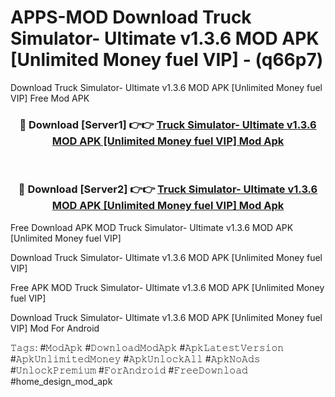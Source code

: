 # APPS-MOD Download Truck Simulator- Ultimate v1.3.6 MOD APK [Unlimited Money fuel VIP] - (q66p7)
Download Truck Simulator- Ultimate v1.3.6 MOD APK [Unlimited Money fuel VIP] Free Mod APK

<div align="center">
<h3>🔴 Download [Server1] 👉👉 <a href="https://apk-comot.site?title=Truck_Simulator-_Ultimate_v1.3.6_MOD_APK_[Unlimited_Money_fuel_VIP]">Truck Simulator- Ultimate v1.3.6 MOD APK [Unlimited Money fuel VIP] Mod Apk</a></h3><br>

<h3>🔴 Download [Server2] 👉👉 <a href="https://apk-comot.site?title=Truck_Simulator-_Ultimate_v1.3.6_MOD_APK_[Unlimited_Money_fuel_VIP]">Truck Simulator- Ultimate v1.3.6 MOD APK [Unlimited Money fuel VIP] Mod Apk</a></h3>
</div>


Free Download APK MOD Truck Simulator- Ultimate v1.3.6 MOD APK [Unlimited Money fuel VIP]

Download Truck Simulator- Ultimate v1.3.6 MOD APK [Unlimited Money fuel VIP] 

Free APK MOD Truck Simulator- Ultimate v1.3.6 MOD APK [Unlimited Money fuel VIP] 

Download Truck Simulator- Ultimate v1.3.6 MOD APK [Unlimited Money fuel VIP] Mod For Android

𝚃𝚊𝚐𝚜: #𝙼𝚘𝚍𝙰𝚙𝚔 #𝙳𝚘𝚠𝚗𝚕𝚘𝚊𝚍𝙼𝚘𝚍𝙰𝚙𝚔 #𝙰𝚙𝚔𝙻𝚊𝚝𝚎𝚜𝚝𝚅𝚎𝚛𝚜𝚒𝚘𝚗 #𝙰𝚙𝚔𝚄𝚗𝚕𝚒𝚖𝚒𝚝𝚎𝚍𝙼𝚘𝚗𝚎𝚢 #𝙰𝚙𝚔𝚄𝚗𝚕𝚘𝚌𝚔𝙰𝚕𝚕 #𝙰𝚙𝚔𝙽𝚘𝙰𝚍𝚜 #𝚄𝚗𝚕𝚘𝚌𝚔𝙿𝚛𝚎𝚖𝚒𝚞𝚖 #𝙵𝚘𝚛𝙰𝚗𝚍𝚛𝚘𝚒𝚍 #𝙵𝚛𝚎𝚎𝙳𝚘𝚠𝚗𝚕𝚘𝚊𝚍 #home_design_mod_apk